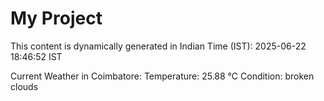 # My Project

This content is dynamically generated in Indian Time (IST): 2025-06-22 18:46:52 IST


Current Weather in Coimbatore:
Temperature: 25.88 °C
Condition: broken clouds
